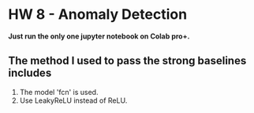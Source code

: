 # HW 8 - Anomaly Detection
**Just run the only one jupyter notebook on Colab pro+.**
## The method I used to pass the strong baselines includes

1. The model 'fcn' is used.
2. Use LeakyReLU instead of ReLU.